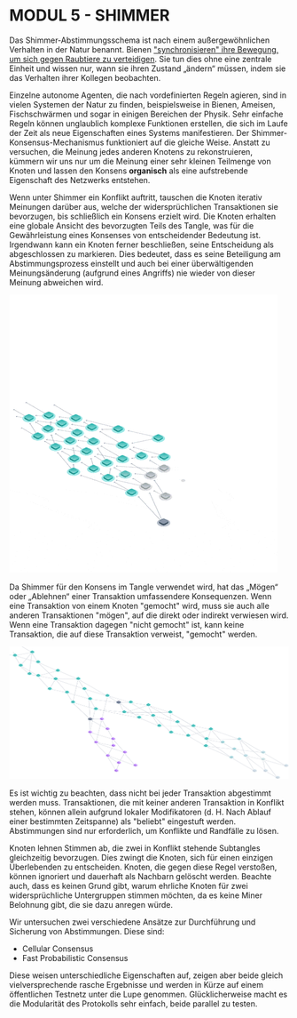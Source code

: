 # MODUL 5  - SHIMMER

Das Shimmer-Abstimmungsschema ist nach einem außergewöhnlichen Verhalten in der Natur benannt. Bienen ["synchronisieren" ihre Bewegung, um sich gegen Raubtiere zu verteidigen](http://digg.com/video/honeybee-nest-shimmering). Sie tun dies ohne eine zentrale Einheit und wissen nur, wann sie ihren Zustand „ändern“ müssen, indem sie das Verhalten ihrer Kollegen beobachten.

Einzelne autonome Agenten, die nach vordefinierten Regeln agieren, sind in vielen Systemen der Natur zu finden, beispielsweise in Bienen, Ameisen, Fischschwärmen und sogar in einigen Bereichen der Physik. Sehr einfache Regeln können unglaublich komplexe Funktionen erstellen, die sich im Laufe der Zeit als neue Eigenschaften eines Systems manifestieren. Der Shimmer-Konsensus-Mechanismus funktioniert auf die gleiche Weise. Anstatt zu versuchen, die Meinung jedes anderen Knotens zu rekonstruieren, kümmern wir uns nur um die Meinung einer sehr kleinen Teilmenge von Knoten und lassen den Konsens **organisch** als eine aufstrebende Eigenschaft des Netzwerks entstehen.

Wenn unter Shimmer ein Konflikt auftritt, tauschen die Knoten iterativ Meinungen darüber aus, welche der widersprüchlichen Transaktionen sie bevorzugen, bis schließlich ein Konsens erzielt wird. Die Knoten erhalten eine globale Ansicht des bevorzugten Teils des Tangle, was für die Gewährleistung eines Konsenses von entscheidender Bedeutung ist. Irgendwann kann ein Knoten ferner beschließen, seine Entscheidung als abgeschlossen zu markieren. Dies bedeutet, dass es seine Beteiligung am Abstimmungsprozess einstellt und auch bei einer überwältigenden Meinungsänderung (aufgrund eines Angriffs) nie wieder von dieser Meinung abweichen wird.

![04_5_1_voting](assets/04_5_1_voting.gif)

Da Shimmer für den Konsens im Tangle verwendet wird, hat das „Mögen“ oder „Ablehnen“ einer Transaktion umfassendere Konsequenzen. Wenn eine Transaktion von einem Knoten "gemocht" wird, muss sie auch alle anderen Transaktionen "mögen", auf die direkt oder indirekt verwiesen wird. Wenn eine Transaktion dagegen "nicht gemocht" ist, kann keine Transaktion, die auf diese Transaktion verweist, "gemocht" werden.

![04_5_1_reliabale3](assets/04_5_1_reliabale3.png)

Es ist wichtig zu beachten, dass nicht bei jeder Transaktion abgestimmt werden muss. Transaktionen, die mit keiner anderen Transaktion in Konflikt stehen, können allein aufgrund lokaler Modifikatoren (d. H. Nach Ablauf einer bestimmten Zeitspanne) als "beliebt" eingestuft werden. Abstimmungen sind nur erforderlich, um Konflikte und Randfälle zu lösen.

Knoten lehnen Stimmen ab, die zwei in Konflikt stehende Subtangles gleichzeitig bevorzugen. Dies zwingt die Knoten, sich für einen einzigen Überlebenden zu entscheiden. Knoten, die gegen diese Regel verstoßen, können ignoriert und dauerhaft als Nachbarn gelöscht werden. Beachte auch, dass es keinen Grund gibt, warum ehrliche Knoten für zwei widersprüchliche Untergruppen stimmen möchten, da es keine Miner Belohnung gibt, die sie dazu anregen würde.

Wir untersuchen zwei verschiedene Ansätze zur Durchführung und Sicherung von Abstimmungen. Diese sind:

- Cellular Consensus
- Fast Probabilistic Consensus

Diese weisen unterschiedliche Eigenschaften auf, zeigen aber beide gleich vielversprechende rasche Ergebnisse und werden in Kürze auf einem öffentlichen Testnetz unter die Lupe genommen. Glücklicherweise macht es die Modularität des Protokolls sehr einfach, beide parallel zu testen.